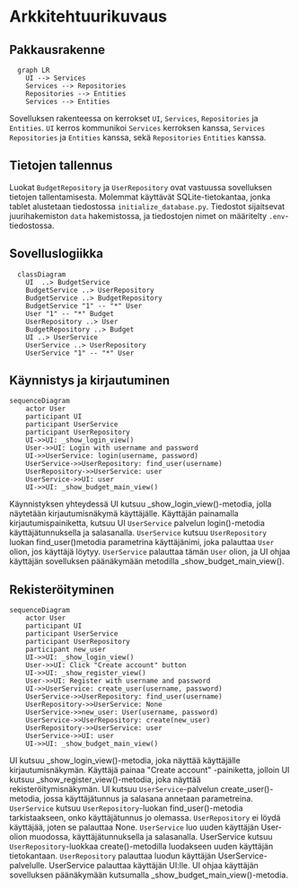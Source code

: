 # Arkkitehtuurikuvaus

## Pakkausrakenne

```mermaid
  graph LR
    UI --> Services
    Services --> Repositories
    Repositories --> Entities
    Services --> Entities
```

Sovelluksen rakenteessa on kerrokset `UI`, `Services`, `Repositories` ja `Entities`. `UI` kerros kommunikoi `Services` kerroksen kanssa, `Services` `Repositories` ja `Entities` kanssa, sekä `Repositories` `Entities` kanssa.

## Tietojen tallennus

Luokat `BudgetRepository` ja `UserRepository` ovat vastuussa sovelluksen tietojen tallentamisesta. Molemmat käyttävät SQLite-tietokantaa, jonka tablet alustetaan tiedostossa `initialize_database.py`. Tiedostot sijaitsevat juurihakemiston `data` hakemistossa, ja tiedostojen nimet on määritelty `.env`-tiedostossa.

## Sovelluslogiikka

```mermaid
  classDiagram
    UI  ..> BudgetService
    BudgetService ..> UserRepository
    BudgetService ..> BudgetRepository
    BudgetService "1" -- "*" User
    User "1" -- "*" Budget
    UserRepository ..> User
    BudgetRepository ..> Budget
    UI ..> UserService
    UserService ..> UserRepository
    UserService "1" -- "*" User
```

## Käynnistys ja kirjautuminen

```mermaid
sequenceDiagram
    actor User
    participant UI
    participant UserService
    participant UserRepository
    UI->>UI: _show_login_view()
    User->>UI: Login with username and password
    UI->>UserService: login(username, password)
    UserService->>UserRepository: find_user(username)
    UserRepository->>UserService: user
    UserService->>UI: user
    UI->>UI: _show_budget_main_view()
```

Käynnistyksen yhteydessä UI kutsuu _show_login_view()-metodia, jolla näytetään kirjautumisnäkymä käyttäjälle. Käyttäjän painamalla kirjautumispainiketta, kutsuu UI `UserService` palvelun login()-metodia käyttäjätunnuksella ja salasanalla. `UserService` kutsuu `UserRepository` luokan find_user()metodia parametrina käyttäjänimi, joka palauttaa `User` olion, jos käyttäjä löytyy. `UserService` palauttaa tämän `User` olion, ja UI ohjaa käyttäjän sovelluksen päänäkymään metodilla _show_budget_main_view().

## Rekisteröityminen

```mermaid
sequenceDiagram
    actor User
    participant UI
    participant UserService
    participant UserRepository
    participant new_user
    UI->>UI: _show_login_view()
    User->>UI: Click "Create account" button
    UI->>UI: _show_register_view()
    User->>UI: Register with username and password
    UI->>UserService: create_user(username, password)
    UserService->>UserRepository: find_user(username)
    UserRepository->>UserService: None
    UserService->>new_user: User(username, password)
    UserService->>UserRepository: create(new_user)
    UserRepository->>UserService: user
    UserService->>UI: user
    UI->>UI: _show_budget_main_view()
```

UI kutsuu _show_login_view()-metodia, joka näyttää käyttäjälle kirjautumisnäkymän. Käyttäjä painaa "Create account" -painiketta, jolloin UI kutsuu _show_register_view()-metodia, joka näyttää rekisteröitymisnäkymän. UI kutsuu `UserService`-palvelun create_user()-metodia, jossa käyttäjätunnus ja salasana annetaan parametreina. `UserService` kutsuu `UserRepository`-luokan find_user()-metodia tarkistaakseen, onko käyttäjätunnus jo olemassa. `UserRepository` ei löydä käyttäjää, joten se palauttaa None. `UserService` luo uuden käyttäjän User-olion muodossa, käyttäjätunnuksella ja salasanalla. UserService kutsuu `UserRepository`-luokkaa create()-metodilla luodakseen uuden käyttäjän tietokantaan. `UserRepository` palauttaa luodun käyttäjän UserService-palvelulle. UserService palauttaa käyttäjän UI:lle. UI ohjaa käyttäjän sovelluksen päänäkymään kutsumalla _show_budget_main_view()-metodia.
